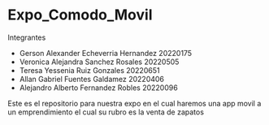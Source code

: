 # Expo_Comodo_Movil

Integrantes
- Gerson Alexander Echeverria Hernandez 20220175
- Veronica Alejandra Sanchez Rosales 20220505
- Teresa Yessenia Ruiz Gonzales 20220651
- Allan Gabriel Fuentes Galdamez 20220406
- Alejandro Alberto Fernandez Robles 20220096



























Este es el repositorio para nuestra expo en el cual haremos una app movil a un emprendimiento el cual su rubro es la venta de zapatos
